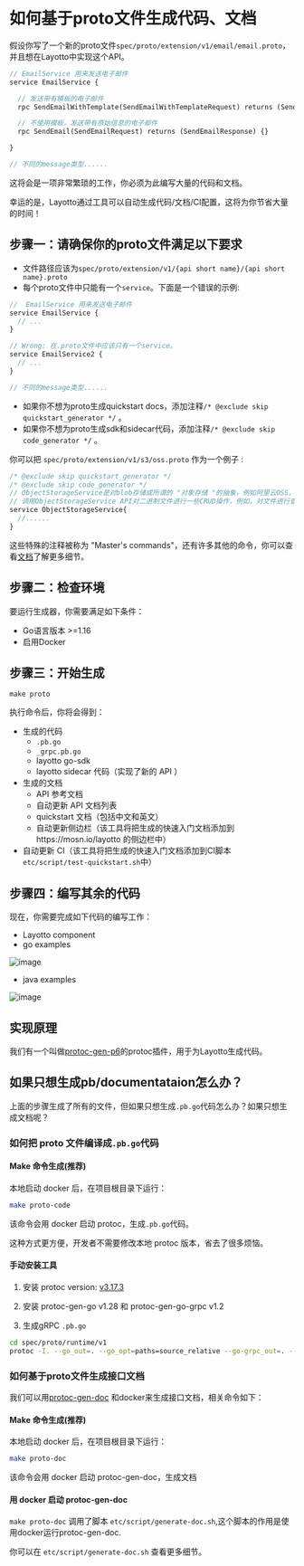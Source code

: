 # 如何基于proto文件生成代码、文档

假设你写了一个新的proto文件`spec/proto/extension/v1/email/email.proto`，并且想在Layotto中实现这个API。

```protobuf
// EmailService 用来发送电子邮件
service EmailService {

  // 发送带有模板的电子邮件
  rpc SendEmailWithTemplate(SendEmailWithTemplateRequest) returns (SendEmailWithTemplateResponse) {}

  // 不使用模板，发送带有原始信息的电子邮件
  rpc SendEmail(SendEmailRequest) returns (SendEmailResponse) {}

}

// 不同的message类型......
```

这将会是一项非常繁琐的工作，你必须为此编写大量的代码和文档。

幸运的是，Layotto通过工具可以自动生成代码/文档/CI配置，这将为你节省大量的时间！

## 步骤一：请确保你的proto文件满足以下要求
- 文件路径应该为`spec/proto/extension/v1/{api short name}/{api short name}.proto`
- 每个proto文件中只能有一个`service`。下面是一个错误的示例:

```protobuf
//  EmailService 用来发送电子邮件
service EmailService {
  // ...
}

// Wrong: 在.proto文件中应该只有一个service。
service EmailService2 {
  // ...
}

// 不同的message类型......
```

- 如果你不想为proto生成quickstart docs，添加注释`/* @exclude skip quickstart_generator */` 。
- 如果你不想为proto生成sdk和sidecar代码，添加注释`/* @exclude skip code_generator */` 。

你可以把 `spec/proto/extension/v1/s3/oss.proto` 作为一个例子 :

```protobuf
/* @exclude skip quickstart_generator */
/* @exclude skip code_generator */
// ObjectStorageService是对blob存储或所谓的 "对象存储 "的抽象，例如阿里云OSS，AWS S3。
// 调用ObjectStorageService API对二进制文件进行一些CRUD操作，例如，对文件进行查询，删除操作等。
service ObjectStorageService{
  //......
}
```

这些特殊的注释被称为 "Master's commands"，还有许多其他的命令，你可以查看[文档](https://github.com/layotto/protoc-gen-p6#masters-commands)了解更多细节。

## 步骤二：检查环境

要运行生成器，你需要满足如下条件：
- Go语言版本 >=1.16
- 启用Docker

## 步骤三：开始生成

```shell
make proto
```

执行命令后，你将会得到：

- 生成的代码
  - `.pb.go`
  - `_grpc.pb.go`
  - layotto go-sdk
  - layotto sidecar 代码（实现了新的 API ）
- 生成的文档
  - API 参考文档
  - 自动更新 API 文档列表
  - quickstart 文档（包括中文和英文）
  - 自动更新侧边栏（该工具将把生成的快速入门文档添加到https://mosn.io/layotto 的侧边栏中）
- 自动更新 CI（该工具将把生成的快速入门文档添加到CI脚本`etc/script/test-quickstart.sh`中）
## 步骤四：编写其余的代码
现在，你需要完成如下代码的编写工作：

- Layotto component
- go examples

![image](https://user-images.githubusercontent.com/26001097/188782762-bc1404a8-b891-45d3-a1ac-f86cafdbc0ab.png)

- java examples

![image](https://user-images.githubusercontent.com/26001097/188782989-9aec893f-9d12-4ee6-9a64-940b0ba1ba1b.png)

## 实现原理
我们有一个叫做[protoc-gen-p6](https://github.com/layotto/protoc-gen-p6)的protoc插件，用于为Layotto生成代码。 

## 如果只想生成pb/documentataion怎么办？
上面的步骤生成了所有的文件，但如果只想生成`.pb.go`代码怎么办？如果只想生成文档呢？

### 如何把 proto 文件编译成`.pb.go`代码
<!-- tabs:start -->
#### **Make 命令生成(推荐)**
本地启动 docker 后，在项目根目录下运行：

```bash
make proto-code
```

该命令会用 docker 启动 protoc，生成`.pb.go`代码。

这种方式更方便，开发者不需要修改本地 protoc 版本，省去了很多烦恼。

#### **手动安装工具**
1. 安装 protoc version: [v3.17.3](https://github.com/protocolbuffers/protobuf/releases/tag/v3.17.3)

2. 安装 protoc-gen-go v1.28 和 protoc-gen-go-grpc v1.2
 
3. 生成gRPC `.pb.go`

```bash
cd spec/proto/runtime/v1
protoc -I. --go_out=. --go_opt=paths=source_relative --go-grpc_out=. --go-grpc_opt=require_unimplemented_servers=false,paths=source_relative *.proto
```
<!-- tabs:end -->
### 如何基于proto文件生成接口文档

我们可以用[protoc-gen-doc](https://github.com/pseudomuto/protoc-gen-doc) 和docker来生成接口文档，相关命令如下：

<!-- tabs:start -->
#### **Make 命令生成(推荐)**
本地启动 docker 后，在项目根目录下运行：

```bash
make proto-doc
```

该命令会用 docker 启动 protoc-gen-doc，生成文档

#### **用 docker 启动 protoc-gen-doc**
`make proto-doc` 调用了脚本 `etc/script/generate-doc.sh`,这个脚本的作用是使用docker运行protoc-gen-doc.

你可以在 `etc/script/generate-doc.sh` 查看更多细节。

<!-- tabs:end -->
